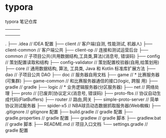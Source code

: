 # typora
typora 笔记仓库

|      |      |      |
| ---- | ---- | ---- |
|      |      |      |
|      |      |      |
|      |      |      |

.
├── .idea                   // IDEA 配置
├── client                  // 客户端(自测, 性能测试, 机器人)
├── client-common           // 客户端公共
├── client-op               // 连接和测试运营后台
├── common                  // 子项目公共(共用数据结构,工具类,算法)(消息号, 错误码)
├── config                  // 策划配置读取和结构
├── config-validator        // 策划配置校验器(自用,给策划用)
├── core                    // 通用数据结构, 算法, 工具类, Java 和 Kotlin 标准库扩展方法
├── dao                     // 子项目公共 DAO
├── doc                     // 服务器自用文档
├── game                    // * 比赛服务器(可集群)
├── game-common             // 和比赛服务器通信的接口(logic, 跨服 用)
├── gradle                  // gradle
├── logic                   // * 业务逻辑服务器(分区服务器)
├── net                     // 网络处理
├── proto                   // [已废弃]协议定义(消息号, 错误码)
├── proto-fbs               // 协议自动生成代码(FlatBuffers)
├── router                  // 路由,网关
├── simple-proto-server     // 简单协议测试服务器
├── spider-x5               // NBA球员动态数据抓取服务器(Web蜘蛛)
├── .gitignore              // gitignore 配置
├── build.gradle            // gradle 配置
├── gradle.properties       // gradle 配置
├── gradlew                 // gradle 脚本
├── gradlew.bat             // gradle 脚本
├── README.md               // 项目入口文档
└── settings.gradle         // gradle 配置